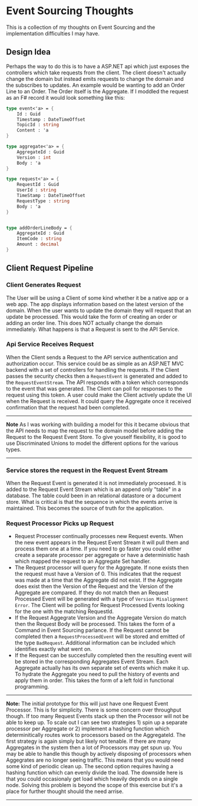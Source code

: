 # Event Sourcing Thoughts

This is a collection of my thoughts on Event Sourcing and the implementation difficulties I may have.

## Design Idea

Perhaps the way to do this is to have a ASP.NET api which just exposes the controllers which take requests from the client. The client doesn't actually change the domain but instead emits requests to change the domain and the subscribes to updates. An example would be wanting to add an Order Line to an Order. The Order itself is the Aggregate.  If I moddled the request as an F# record it would look something like this:

```fsharp
type event<'a> = {
    Id : Guid
    Timestamp : DateTimeOffset
    TopicId : string
    Content : 'a
}

type aggregate<'a> = {
    AggregateId : Guid
    Version : int
    Body : 'a
}

type request<'a> = {
    RequestId : Guid
    UserId : string
    TimeStamp : DateTimeOffset
    RequestType : string
    Body : 'a
}


type addOrderLineBody = {
    AggregateId : Guid
    ItemCode : string
    Amount : decimal
}
```

## Client Request Pipeline

### Client Generates Request

The User will be using a Client of some kind whether it be a native app or a web app. The app displays information based on the latest version of the domain. When the user wants to update the domain they will request that an update be processed. This would take the form of creating an order or adding an order line. This does NOT actually change the domain immediately. What happens is that a Request is sent to the API Service.

### Api Service Receives Request

When the Client sends a Request to the API service authentication and authorization occur. This service could be as simple as an ASP.NET MVC backend with a set of controllers for handling the requests. If the Client passes the security checks then a `RequestEvent` is generated and added to the `RequestEventStream`. The API responds with a token which corresponds to the event that was generated. The Client can poll for responses to the request using this token. A user could make the Client actively update the UI when the Request is received. It could query the Aggregate once it received confirmation that the request had been completed.

---

**Note** As I was working with building a model for this it became obvious that the API needs to map the request to the domain model before adding the Request to the Request Event Store. To give youself flexibility, it is good to use Discriminated Unions to model the different options for the various types.

---

### Service stores the request in the Request Event Stream

When the Request Event is generated it is not immediately processed. It is added to the Request Event Stream which is an append only "table" in a database. The table could been in an relational datastore or a document store. What is critical is that the sequence in which the events arrive is maintained. This becomes the source of truth for the application.

### Request Processor Picks up Request

- Request Processer continually processes new Request events. When the new event appears in the Request Event Stream it will pull them and process them one at a time. If you need to go faster you could either create a separate processor per aggregate or have a deterministic hash which mapped the request to an Aggregate Set handler.
- The Request processor will query for the Aggregate. If none exists then the request must have a Version of 0. This indicates that the request was made at a time that the Aggregate did not exist. If the Aggregate does exist then the Version of the Request and the Version of the Aggregate are compared. If they do not match then an Request Processed Event will be generated with a type of `Version Misalignment Error`. The Client will be polling for Request Processed Events looking for the one with the matching RequestId.
- If the Request Aggegrate Version and the Aggregate Version do match then the Request Body will be processed. This takes the form of a Command in Event Sourcing parlance. If the Request cannot be completed then a `RequestProcessedEvent` will be stored and emitted of the type `BadRequest`. Additional information can be included which identifies exactly what went on.
- If the Request can be succesfully completed then the resulting event will be stored in the corresponding Aggregates Event Stream. Each Aggregate actually has its own separate set of events which make it up. To hydrate the Aggregate you need to pull the history of events and apply them in order. This takes the form of a left fold in functional programming.

---

**Note:** The initial prototype for this will just have one Request Event Processor. This is for simplicity. There is some concern over throughput though. If too many Request Events stack up then the Processor will not be able to keep up. To scale out I can see two strategies 1) spin up a separate processor per Aggregate or 2) implement a hashing function which determinitically routes work to processors based on the AggregateId. The first strategy is again simply but likely not tenable. If there are many Aggregates in the system then a lot of Processors may get spun up. You may be able to handle this though by actively disposing of processors when Aggegrates are no longer seeing traffic. This means that you would need some kind of periodic clean up. The second option requires having a hashing function which can evenly divide the load. The downside here is that you could occasionaly get load which heavily depends on a single node. Solving this problem is beyond the scope of this exercise but it's a place for further thought should the need arrise.

---
